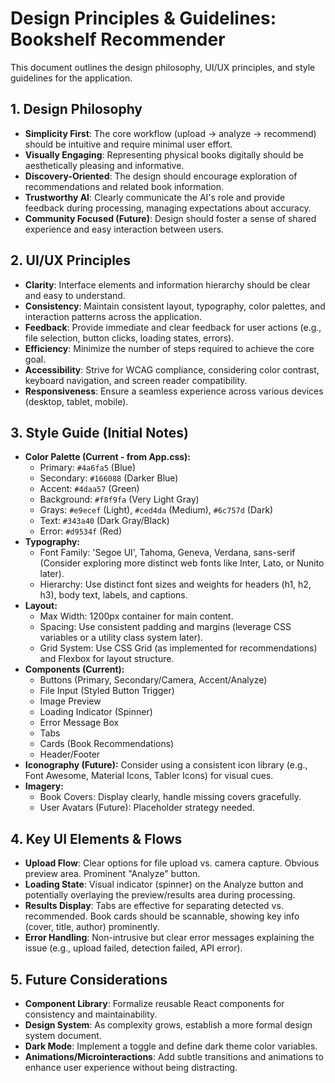 # Design Principles & Guidelines: Bookshelf Recommender

This document outlines the design philosophy, UI/UX principles, and style guidelines for the application.

## 1. Design Philosophy

- **Simplicity First**: The core workflow (upload -> analyze -> recommend) should be intuitive and require minimal user effort.
- **Visually Engaging**: Representing physical books digitally should be aesthetically pleasing and informative.
- **Discovery-Oriented**: The design should encourage exploration of recommendations and related book information.
- **Trustworthy AI**: Clearly communicate the AI's role and provide feedback during processing, managing expectations about accuracy.
- **Community Focused (Future)**: Design should foster a sense of shared experience and easy interaction between users.

## 2. UI/UX Principles

- **Clarity**: Interface elements and information hierarchy should be clear and easy to understand.
- **Consistency**: Maintain consistent layout, typography, color palettes, and interaction patterns across the application.
- **Feedback**: Provide immediate and clear feedback for user actions (e.g., file selection, button clicks, loading states, errors).
- **Efficiency**: Minimize the number of steps required to achieve the core goal.
- **Accessibility**: Strive for WCAG compliance, considering color contrast, keyboard navigation, and screen reader compatibility.
- **Responsiveness**: Ensure a seamless experience across various devices (desktop, tablet, mobile).

## 3. Style Guide (Initial Notes)

- **Color Palette (Current - from App.css):**
    - Primary: `#4a6fa5` (Blue)
    - Secondary: `#166088` (Darker Blue)
    - Accent: `#4daa57` (Green)
    - Background: `#f8f9fa` (Very Light Gray)
    - Grays: `#e9ecef` (Light), `#ced4da` (Medium), `#6c757d` (Dark)
    - Text: `#343a40` (Dark Gray/Black)
    - Error: `#d9534f` (Red)
- **Typography:**
    - Font Family: 'Segoe UI', Tahoma, Geneva, Verdana, sans-serif (Consider exploring more distinct web fonts like Inter, Lato, or Nunito later).
    - Hierarchy: Use distinct font sizes and weights for headers (h1, h2, h3), body text, labels, and captions.
- **Layout:**
    - Max Width: 1200px container for main content.
    - Spacing: Use consistent padding and margins (leverage CSS variables or a utility class system later).
    - Grid System: Use CSS Grid (as implemented for recommendations) and Flexbox for layout structure.
- **Components (Current):**
    - Buttons (Primary, Secondary/Camera, Accent/Analyze)
    - File Input (Styled Button Trigger)
    - Image Preview
    - Loading Indicator (Spinner)
    - Error Message Box
    - Tabs
    - Cards (Book Recommendations)
    - Header/Footer
- **Iconography (Future):** Consider using a consistent icon library (e.g., Font Awesome, Material Icons, Tabler Icons) for visual cues.
- **Imagery:**
    - Book Covers: Display clearly, handle missing covers gracefully.
    - User Avatars (Future): Placeholder strategy needed.

## 4. Key UI Elements & Flows

- **Upload Flow**: Clear options for file upload vs. camera capture. Obvious preview area. Prominent "Analyze" button.
- **Loading State**: Visual indicator (spinner) on the Analyze button and potentially overlaying the preview/results area during processing.
- **Results Display**: Tabs are effective for separating detected vs. recommended. Book cards should be scannable, showing key info (cover, title, author) prominently.
- **Error Handling**: Non-intrusive but clear error messages explaining the issue (e.g., upload failed, detection failed, API error).

## 5. Future Considerations

- **Component Library**: Formalize reusable React components for consistency and maintainability.
- **Design System**: As complexity grows, establish a more formal design system document.
- **Dark Mode**: Implement a toggle and define dark theme color variables.
- **Animations/Microinteractions**: Add subtle transitions and animations to enhance user experience without being distracting. 